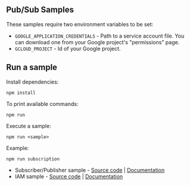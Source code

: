 ## Pub/Sub Samples

These samples require two environment variables to be set:

- `GOOGLE_APPLICATION_CREDENTIALS` - Path to a service account file. You can
download one from your Google project's "permissions" page.
- `GCLOUD_PROJECT` - Id of your Google project.

## Run a sample

Install dependencies:

    npm install

To print available commands:

    npm run

Execute a sample:

    npm run <sample>

Example:

    npm run subscription

- Subscriber/Publisher sample - [Source code][pubsub_subscriber_1] | [Documentation][pubsub_subscriber_2]
- IAM sample - [Source code][pubsub_iam_1] | [Documentation][pubsub_iam_2]

[pubsub_subscriber_1]: https://github.com/GoogleCloudPlatform/nodejs-docs-samples/blob/master/pubsub/subscription.js
[pubsub_subscriber_2]: https://cloud.google.com/pubsub/subscriber
[pubsub_iam_1]: https://github.com/GoogleCloudPlatform/nodejs-docs-samples/blob/master/pubsub/iam.js
[pubsub_iam_2]: https://cloud.google.com/pubsub/access_control
